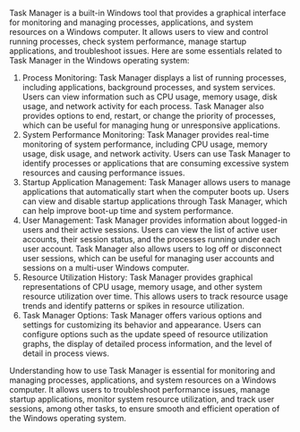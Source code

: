 Task Manager is a built-in Windows tool that provides a graphical interface for monitoring and managing processes, applications, and system resources on a Windows computer. It allows users to view and control running processes, check system performance, manage startup applications, and troubleshoot issues. Here are some essentials related to Task Manager in the Windows operating system:

1. Process Monitoring: Task Manager displays a list of running processes, including applications, background processes, and system services. Users can view information such as CPU usage, memory usage, disk usage, and network activity for each process. Task Manager also provides options to end, restart, or change the priority of processes, which can be useful for managing hung or unresponsive applications.
2. System Performance Monitoring: Task Manager provides real-time monitoring of system performance, including CPU usage, memory usage, disk usage, and network activity. Users can use Task Manager to identify processes or applications that are consuming excessive system resources and causing performance issues.
3. Startup Application Management: Task Manager allows users to manage applications that automatically start when the computer boots up. Users can view and disable startup applications through Task Manager, which can help improve boot-up time and system performance.
4. User Management: Task Manager provides information about logged-in users and their active sessions. Users can view the list of active user accounts, their session status, and the processes running under each user account. Task Manager also allows users to log off or disconnect user sessions, which can be useful for managing user accounts and sessions on a multi-user Windows computer.
5. Resource Utilization History: Task Manager provides graphical representations of CPU usage, memory usage, and other system resource utilization over time. This allows users to track resource usage trends and identify patterns or spikes in resource utilization.
6. Task Manager Options: Task Manager offers various options and settings for customizing its behavior and appearance. Users can configure options such as the update speed of resource utilization graphs, the display of detailed process information, and the level of detail in process views.

Understanding how to use Task Manager is essential for monitoring and managing processes, applications, and system resources on a Windows computer. It allows users to troubleshoot performance issues, manage startup applications, monitor system resource utilization, and track user sessions, among other tasks, to ensure smooth and efficient operation of the Windows operating system.